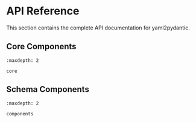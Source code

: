 # API Reference

This section contains the complete API documentation for yaml2pydantic.

## Core Components

```{toctree}
:maxdepth: 2

core
```

## Schema Components

```{toctree}
:maxdepth: 2

components
``` 